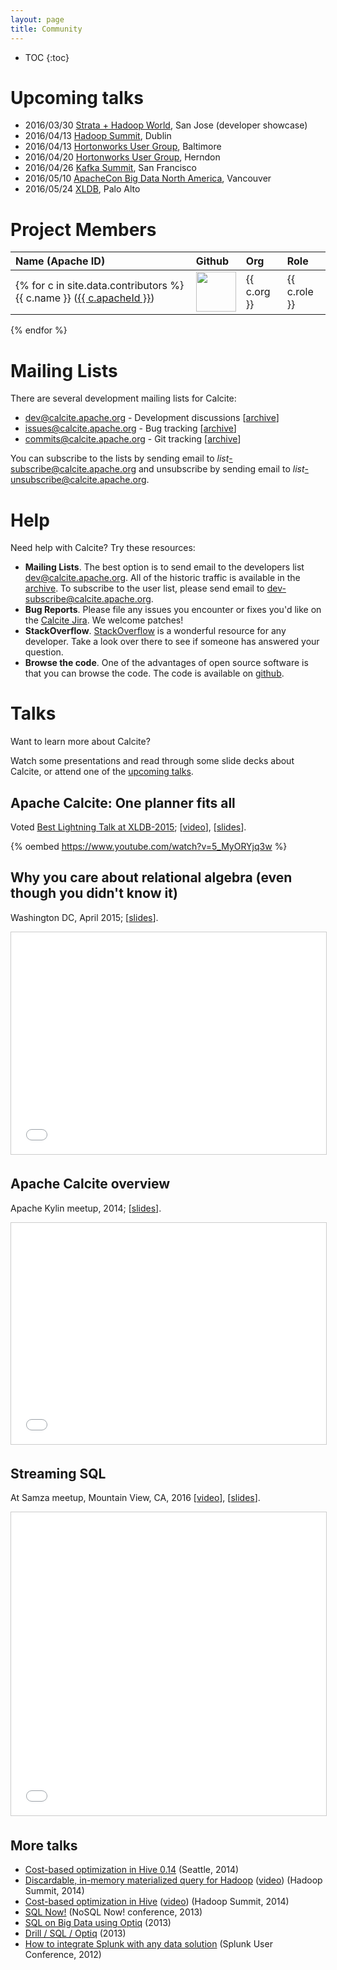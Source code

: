 ```yaml
---
layout: page
title: Community
---
```

<!--
{% comment %}
Licensed to the Apache Software Foundation (ASF) under one or more
contributor license agreements.  See the NOTICE file distributed with
this work for additional information regarding copyright ownership.
The ASF licenses this file to you under the Apache License, Version 2.0
(the "License"); you may not use this file except in compliance with
the License.  You may obtain a copy of the License at

http://www.apache.org/licenses/LICENSE-2.0

Unless required by applicable law or agreed to in writing, software
distributed under the License is distributed on an "AS IS" BASIS,
WITHOUT WARRANTIES OR CONDITIONS OF ANY KIND, either express or implied.
See the License for the specific language governing permissions and
limitations under the License.
{% endcomment %}
-->

* TOC
{:toc}

# Upcoming talks

* 2016/03/30 <a href="http://conferences.oreilly.com/strata/hadoop-big-data-ca/public/schedule/detail/48180">Strata + Hadoop World</a>, San Jose (developer showcase)
* 2016/04/13 <a href="http://hadoopsummit.org/dublin/agenda/">Hadoop Summit</a>, Dublin
* 2016/04/13 [Hortonworks User Group](http://www.meetup.com/Washington-DC-Hortonworks-User-Group-Meetup/events/229494421/), Baltimore
* 2016/04/20 [Hortonworks User Group](http://www.meetup.com/Washington-DC-Hortonworks-User-Group-Meetup/events/229668371/), Herndon
* 2016/04/26 <a href="http://kafka-summit.org/schedule/">Kafka Summit</a>, San Francisco
* 2016/05/10 <a href="http://events.linuxfoundation.org/events/apache-big-data-north-america/program/schedule">ApacheCon Big Data North America</a>, Vancouver
* 2016/05/24 <a href="http://www-conf.slac.stanford.edu/xldb2016/Program.asp">XLDB</a>, Palo Alto

# Project Members

Name (Apache ID) | Github | Org | Role
:--------------- | :----- | :-- | :---
{% for c in site.data.contributors %}  {{ c.name }} (<a href="http://people.apache.org/phonebook.html?uid={{ c.apacheId }}">{{ c.apacheId }}</a>) | <a href="http://github.com/{{ c.githubId }}"><img width="64" src="{% unless c.avatar %}http://github.com/{{ c.githubId }}.png{% else %}{{ c.avatar }}{% endunless %}"></a> | {{ c.org }} | {{ c.role }}
{% endfor %}

# Mailing Lists

There are several development mailing lists for Calcite:

* [dev@calcite.apache.org](mailto:dev@calcite.apache.org) - Development discussions
  [[archive](https://mail-archives.apache.org/mod_mbox/calcite-dev/)]
* [issues@calcite.apache.org](mailto:issues@calcite.apache.org) - Bug tracking
  [[archive](https://mail-archives.apache.org/mod_mbox/calcite-issues/)]
* [commits@calcite.apache.org](mailto:commits@calcite.apache.org) - Git tracking
  [[archive](https://mail-archives.apache.org/mod_mbox/calcite-commits/)]

You can subscribe to the lists by sending email to
*list*-subscribe@calcite.apache.org and unsubscribe by sending email to
*list*-unsubscribe@calcite.apache.org.

# Help

Need help with Calcite? Try these resources:

* **Mailing Lists**.
  The best option is to send email to the developers list
  [dev@calcite.apache.org](mailto:dev@calcite.apache.org). All
  of the historic traffic is available in the
  [archive](http://mail-archives.apache.org/mod_mbox/calcite-dev/). To
  subscribe to the user list, please send email to
  [dev-subscribe@calcite.apache.org](mailto:dev-subscribe@calcite.apache.org).
* **Bug Reports**.
  Please file any issues you encounter or fixes you'd like on the
  [Calcite Jira](https://issues.apache.org/jira/browse/CALCITE). We welcome
  patches!
* **StackOverflow**.
  [StackOverflow](http://stackoverflow.com) is a wonderful resource for
  any developer. Take a look over there to see if someone has answered
  your question.
* **Browse the code**.
  One of the advantages of open source software is that you can browse the code.
  The code is available on [github](https://github.com/apache/calcite/tree/master).

# Talks

Want to learn more about Calcite?

Watch some presentations and read through some slide decks about
Calcite, or attend one of the [upcoming talks](#upcoming-talks).

## Apache Calcite: One planner fits all

Voted [Best Lightning Talk at XLDB-2015](http://www.xldb.org/archives/2015/05/best-lightning-talks-selected/);
[[video](https://www.youtube.com/watch?v=5_MyORYjq3w)],
[[slides](http://www.slideshare.net/julianhyde/apache-calcite-one-planner-fits-all)].

{% oembed https://www.youtube.com/watch?v=5_MyORYjq3w %}

## Why you care about relational algebra (even though you didn't know it)

Washington DC, April 2015;
[[slides](http://www.slideshare.net/julianhyde/calcite-algebraedw2015)].

<iframe src="//www.slideshare.net/slideshow/embed_code/key/vfVDu6y1mAM5Dl" width="629" height="355" frameborder="0" marginwidth="0" marginheight="0" scrolling="no" style="border:1px solid #CCC; border-width:1px; margin-bottom:5px; max-width: 100%;" allowfullscreen> </iframe>

## Apache Calcite overview

Apache Kylin meetup, 2014;
[[slides](http://www.slideshare.net/julianhyde/apache-calcite-overview)].

<iframe src="//www.slideshare.net/slideshow/embed_code/key/fCGsAedsQiq53V" width="629" height="354" frameborder="0" marginwidth="0" marginheight="0" scrolling="no" style="border:1px solid #CCC; border-width:1px; margin-bottom:5px; max-width: 100%;" allowfullscreen> </iframe>

## Streaming SQL

At Samza meetup, Mountain View, CA, 2016
[[video](http://www.ustream.tv/recorded/83322450#to00:55:48)],
[[slides](http://www.slideshare.net/julianhyde/streaming-sql)].

<iframe src="//www.slideshare.net/slideshow/embed_code/key/rzaptOy3H8K6Gz" width="595" height="485" frameborder="0" marginwidth="0" marginheight="0" scrolling="no" style="border:1px solid #CCC; border-width:1px; margin-bottom:5px; max-width: 100%;" allowfullscreen> </iframe>

## More talks

* <a href="https://github.com/julianhyde/share/blob/master/slides/hive-cbo-seattle-2014.pdf?raw=true">Cost-based optimization in Hive 0.14</a> (Seattle, 2014)
* <a href="https://github.com/julianhyde/share/blob/master/slides/dmmq-summit-2014.pdf?raw=true">Discardable, in-memory materialized query for Hadoop</a> (<a href="https://www.youtube.com/watch?v=CziGOa8GXqI">video</a>) (Hadoop Summit, 2014)
* <a href="https://github.com/julianhyde/share/blob/master/slides/hive-cbo-summit-2014.pdf?raw=true">Cost-based optimization in Hive</a> (<a href="https://www.youtube.com/watch?v=vpG5noIbEFs">video</a>) (Hadoop Summit, 2014)
* <a href="https://github.com/julianhyde/share/blob/master/slides/optiq-nosql-now-2013.pdf?raw=true">SQL Now!</a> (NoSQL Now! conference, 2013)
* <a href="https://github.com/julianhyde/share/blob/master/slides/optiq-richrelevance-2013.pdf?raw=true">SQL on Big Data using Optiq</a> (2013)
* <a href="https://github.com/julianhyde/share/blob/master/slides/optiq-drill-user-group-2013.pdf?raw=true">Drill / SQL / Optiq</a> (2013)
* <a href="http://www.slideshare.net/julianhyde/how-to-integrate-splunk-with-any-data-solution">How to integrate Splunk with any data solution</a> (Splunk User Conference, 2012)
